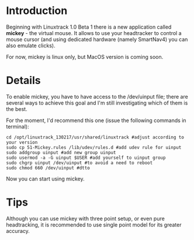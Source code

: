 # Introduction #

Beginning with Linuxtrack 1.0 Beta 1 there is a new application called **mickey** - the virtual mouse. It allows to use your headtracker to
control a mouse cursor (and using dedicated hardware (namely SmartNav4) you can also emulate clicks).

For now, mickey is linux only, but MacOS version is coming soon.

# Details #

To enable mickey, you have to have access to the /dev/uinput file; there are several ways to achieve this goal and I'm still investigating which of them is the best.

For the moment, I'd recommend this one (issue the following commands in terminal):
```
cd /opt/linuxtrack_130217/usr/shared/linuxtrack #adjust according to your version
sudo cp 51-Mickey.rules /lib/udev/rules.d #add udev rule for uinput
sudo addgroup uinput #add new group uinput
sudo usermod -a -G uinput $USER #add yourself to uinput group
sudo chgrp uinput /dev/uinput #to avoid a need to reboot
sudo chmod 660 /dev/uinput #dtto
```

Now you can start using mickey.

# Tips #
Although you can use mickey with three point setup, or even pure headtracking, it is recommended to use single point model for its greater accuracy.
